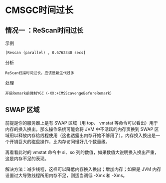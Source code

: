 # CMSGC时间过长


## 情况一 ：ReScan时间过长

示例

	[Rescan (parallel) , 0.6762340 secs]

分析

	ReScan扫描时间过长，应该是新生代过多

处理

	
	开启Remark前强制YGC（-XX:+CMSScavengeBeforeRemark）

## SWAP 区域 

前提是你的服务器上是有 SWAP 区域（用 top、 vmstat 等命令可以看出）用于内存的换入换出，那么操作系统可能会将 JVM 中不活跃的内存页换到 SWAP 区域用以释放内存给线程使用（这也透露出内存开始不够用了）。内存换入换出是一个开销巨大的磁盘操作，比内存访问慢好几个数量级。

再看看此时的 vmstat 命令中 si、so 列的数值，如果数值大说明换入换出严重，这是内存不足的表现。

解决方法：减少线程，这样可以降低内存换入换出；增加内存；如果是 JVM 内存设置过大导致线程所用内存不足，则适当调低 -Xmx 和 -Xms。



